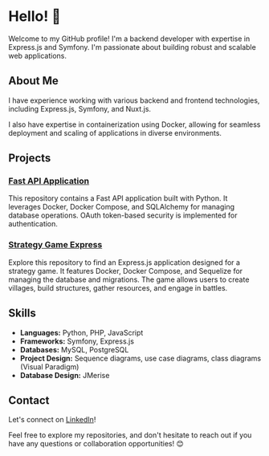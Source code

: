 # Hello! 👋

Welcome to my GitHub profile! I'm a backend developer with expertise in Express.js and Symfony. I'm passionate about building robust and scalable web applications.

## About Me

I have experience working with various backend and frontend technologies, including Express.js, Symfony, and Nuxt.js. 

I also have expertise in containerization using Docker, allowing for seamless deployment and scaling of applications in diverse environments.

## Projects

### [Fast API Application](#)
This repository contains a Fast API application built with Python. It leverages Docker, Docker Compose, and SQLAlchemy for managing database operations. OAuth token-based security is implemented for authentication.

### [Strategy Game Express](#)
Explore this repository to find an Express.js application designed for a strategy game. It features Docker, Docker Compose, and Sequelize for managing the database and migrations. The game allows users to create villages, build structures, gather resources, and engage in battles.

## Skills

- **Languages:** Python, PHP, JavaScript
- **Frameworks:** Symfony, Express.js
- **Databases:** MySQL, PostgreSQL
- **Project Design:** Sequence diagrams, use case diagrams, class diagrams (Visual Paradigm)
- **Database Design:** JMerise

## Contact

Let's connect on [LinkedIn](https://www.linkedin.com/in/your-profile/)!

Feel free to explore my repositories, and don't hesitate to reach out if you have any questions or collaboration opportunities! 😊

<!--
**khersinpro/khersinpro** is a ✨ _special_ ✨ repository because its `README.md` (this file) appears on your GitHub profile.

Here are some ideas to get you started:

- 🔭 I’m currently working on ...
- 🌱 I’m currently learning ...
- 👯 I’m looking to collaborate on ...
- 🤔 I’m looking for help with ...
- 💬 Ask me about ...
- 📫 How to reach me: ...
- 😄 Pronouns: ...
- ⚡ Fun fact: ...
-->
